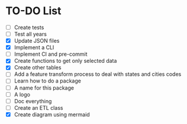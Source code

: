# TO-DO List

- [ ] Create tests
- [ ] Test all years
- [x] Update JSON files
- [x] Implement a CLI
- [ ] Implement CI and pre-commit
- [x] Create functions to get only selected data
- [x] Create other tables
- [ ] Add a feature transform process to deal with states and cities codes
- [ ] Learn how to do a package
- [ ] A name for this package
- [ ] A logo
- [ ] Doc everything
- [ ] Create an ETL class
- [x] Create diagram using mermaid
